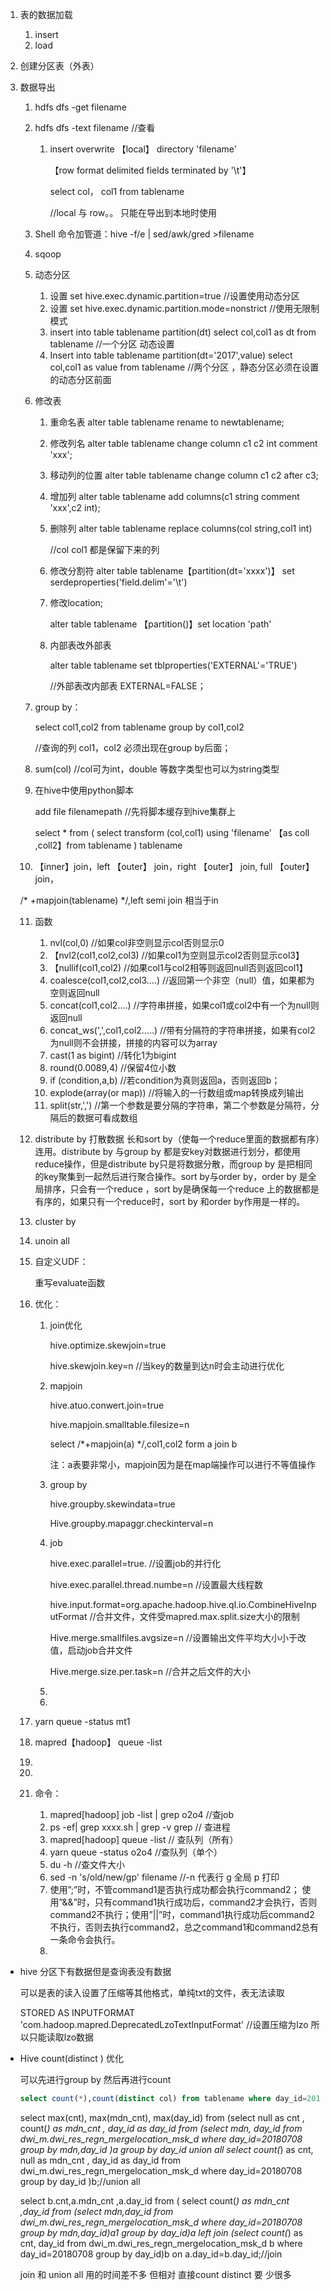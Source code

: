 1. 表的数据加载

   1. insert
   2. load

2. 创建分区表（外表）

3. 数据导出

   1. hdfs dfs -get filename

   2. hdfs dfs -text filename    //查看

      1. insert overwrite 【local】 directory 'filename'

         【row format delimited fields terminated by '\t'】

         select col， col1 from tablename

         //local 与 row。。 只能在导出到本地时使用

   3. Shell 命令加管道：hive -f/e | sed/awk/gred >filename

   4. sqoop

   5. 动态分区

      1. 设置 set hive.exec.dynamic.partition=true //设置使用动态分区
      2. 设置 set hive.exec.dynamic.partition.mode=nonstrict //使用无限制模式
      3. insert into table tablename partition(dt) select col,col1 as dt from tablename  //一个分区 动态设置
      4. Insert into table tablename partition(dt='2017',value) select col,col1 as value from tablename //两个分区 ，静态分区必须在设置的动态分区前面

   6. 修改表

      1. 重命名表 alter table tablename rename to newtablename;

      2. 修改列名 alter table tablename change column c1 c2 int comment 'xxx';

      3. 移动列的位置 alter table  tablename change column c1 c2 after c3;

      4. 增加列 alter table tablename add columns(c1 string comment 'xxx',c2 int);

      5. 删除列 alter table tablename replace columns(col string,col1 int) 

         //col col1 都是保留下来的列

      6. 修改分割符 alter table tablename【partition(dt='xxxx')】 set serdeproperties('field.delim'='\t')

      7. 修改location;

          alter table tablename 【partition()】set location 'path'

      8. 内部表改外部表 

         alter table tablename set tblproperties('EXTERNAL'='TRUE')  

         //外部表改内部表 EXTERNAL=FALSE；

   7. group by：

      select col1,col2 from tablename group by col1,col2

      //查询的列 col1，col2 必须出现在group by后面；

   8. sum(col)  //col可为int，double 等数字类型也可以为string类型

   9. 在hive中使用python脚本

      add file filenamepath //先将脚本缓存到hive集群上

      select * from ( select transform (col,col1) using 'filename' 【as coll ,coll2】from tablename  ) tablename

   10. 【inner】join，left 【outer】 join，right 【outer】 join, full 【outer】 join，

     /* +mapjoin(tablename) */,left semi join 相当于in 

   11. 函数

       1. nvl(col,0) //如果col非空则显示col否则显示0
       2. 【nvl2(col1,col2,col3) //如果col1为空则显示col2否则显示col3】
       3. 【nullif(col1,col2) //如果col1与col2相等则返回null否则返回col1】
       4. coalesce(col1,col2,col3….) //返回第一个非空（null）值，如果都为空则返回null
       5. concat(col1,col2….) //字符串拼接，如果col1或col2中有一个为null则返回null
       6. concat_ws(',',col1,col2…..) //带有分隔符的字符串拼接，如果有col2为null则不会拼接，拼接的内容可以为array
       7. cast(1 as bigint) //转化1为bigint
       8. round(0.0089,4) //保留4位小数
       9. if (condition,a,b) //若condition为真则返回a，否则返回b；
       10. explode(array(or map)) //将输入的一行数组或map转换成列输出
       11. split(str,',') //第一个参数是要分隔的字符串，第二个参数是分隔符，分隔后的数据可看成数组

   12. distribute by 打散数据 长和sort by（使每一个reduce里面的数据都有序）连用。distribute by 与group by 都是安key对数据进行划分，都使用reduce操作，但是distribute by只是将数据分散，而group by 是把相同的key聚集到一起然后进行聚合操作。sort by与order by，order by 是全局排序，只会有一个reduce ，sort by是确保每一个reduce 上的数据都是有序的，如果只有一个reduce时，sort by 和order by作用是一样的。

   13. cluster by

   14. unoin all

   15. 自定义UDF：

       重写evaluate函数

   16. 优化：

       1. join优化

          hive.optimize.skewjoin=true

          hive.skewjoin.key=n //当key的数量到达n时会主动进行优化

       2. mapjoin

          hive.atuo.conwert.join=true

          hive.mapjoin.smalltable.filesize=n

          select /*+mapjoin(a) */,col1,col2 form a join b

          注：a表要非常小，mapjoin因为是在map端操作可以进行不等值操作

       3. group by 

          hive.groupby.skewindata=true

          Hive.groupby.mapaggr.checkinterval=n

       4. job

          hive.exec.parallel=true. //设置job的并行化

          hive.exec.parallel.thread.numbe=n //设置最大线程数

          hive.input.format=org.apache.hadoop.hive.ql.io.CombineHiveInputFormat //合并文件，文件受mapred.max.split.size大小的限制

          Hive.merge.smallfiles.avgsize=n  //设置输出文件平均大小小于改值，启动job合并文件

          Hive.merge.size.per.task=n //合并之后文件的大小

       5. 

       6. 

          

   17. yarn queue -status mt1

   18. mapred【hadoop】 queue -list

   19. 

   20. 

       

   21. 命令：

       1. mapred[hadoop] job -list | grep o2o4 //查job
       2. ps -ef| grep xxxx.sh | grep -v grep // 查进程
       3. mapred[hadoop] queue -list // 查队列（所有）
       4. yarn queue -status o2o4  //查队列（单个）
       5. du -h //查文件大小
       6. sed -n 's/old/new/gp' filename //-n  代表行   g 全局 p 打印  
       7. 使用”;”时，不管command1是否执行成功都会执行command2； 使用”&&”时，只有command1执行成功后，command2才会执行，否则command2不执行；使用”||”时，command1执行成功后command2 不执行，否则去执行command2，总之command1和command2总有一条命令会执行。
       8. 


* hive 分区下有数据但是查询表没有数据

  可以是表的读入设置了压缩等其他格式，单纯txt的文件，表无法读取

  STORED AS INPUTFORMAT 
    'com.hadoop.mapred.DeprecatedLzoTextInputFormat'   //设置压缩为lzo 所以只能读取lzo数据

* Hive count(distinct ) 优化

  可以先进行group by  然后再进行count

  ```sql
  select count(*),count(distinct col) from tablename where day_id=20180708
  ```


  select max(cnt), max(mdn_cnt), max(day_id) from (select null  as cnt , count(*) as mdn_cnt , day_id  as day_id from (select mdn, day_id from dwi_m.dwi_res_regn_mergelocation_msk_d where day_id=20180708 group by mdn,day_id )a group by  day_id union all select count(*) as cnt, null  as mdn_cnt , day_id as day_id from dwi_m.dwi_res_regn_mergelocation_msk_d where day_id=20180708 group by day_id )b;//union all


  select b.cnt,a.mdn_cnt ,a.day_id from (
  select count(*) as mdn_cnt ,day_id from (select mdn,day_id from dwi_m.dwi_res_regn_mergelocation_msk_d where day_id=20180708 group by mdn,day_id)a1 group by day_id)a
  left join 
  (select count(*) as cnt, day_id from dwi_m.dwi_res_regn_mergelocation_msk_d  b where day_id=20180708 group by day_id)b
  on a.day_id=b.day_id;//join


  join 和 union all 用的时间差不多  但相对 直接count distinct 要 少很多